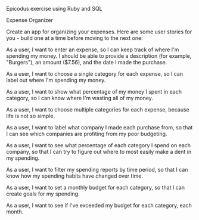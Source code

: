 Epicodus exercise using Ruby and SQL

Expense Organizer

Create an app for organizing your expenses. Here are some user stories for you - build one at a time before moving to the next one:

As a user, I want to enter an expense, so I can keep track of where I'm spending my money. I should be able to provide a description (for example, "Burgers"), an amount ($7.56), and the date I made the purchase.

As a user, I want to choose a single category for each expense, so I can label out where I'm spending my money.

As a user, I want to show what percentage of my money I spent in each category, so I can know where I'm wasting all of my money.

As a user, I want to choose multiple categories for each expense, because life is not so simple.

As a user, I want to label what company I made each purchase from, so that I can see which companies are profiting from my poor budgeting.

As a user, I want to see what percentage of each category I spend on each company, so that I can try to figure out where to most easily make a dent in my spending.

As a user, I want to filter my spending reports by time period, so that I can know how my spending habits have changed over time.

As a user, I want to set a monthly budget for each category, so that I can create goals for my spending.

As a user, I want to see if I've exceeded my budget for each category, each month.
